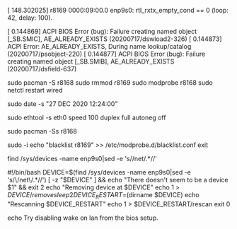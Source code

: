 [  148.302025] r8169 0000:09:00.0 enp9s0: rtl_rxtx_empty_cond == 0 (loop: 42, delay: 100).

[    0.144869] ACPI BIOS Error (bug): Failure creating named object [\_SB.SMIC], AE_ALREADY_EXISTS (20200717/dswload2-326)
[    0.144873] ACPI Error: AE_ALREADY_EXISTS, During name lookup/catalog (20200717/psobject-220)
[    0.144877] ACPI BIOS Error (bug): Failure creating named object [\_SB.SMIB], AE_ALREADY_EXISTS (20200717/dsfield-637)


sudo pacman -S r8168
sudo rmmod r8169
sudo modprobe r8168
sudo netctl restart wired

sudo date -s "27 DEC 2020 12:24:00"

sudo ethtool -s eth0 speed 100 duplex full autoneg off

sudo pacman -Ss r8168

sudo -i
echo "blacklist r8169"  >>  /etc/modprobe.d/blacklist.conf
exit

find /sys/devices -name enp9s0|sed -e 's/\/net\/.*//'

#!/bin/bash
DEVICE=$(find /sys/devices -name enp9s0|sed -e 's/\/net\/.*//')
[ -z "$DEVICE" ] && echo "There doesn't seem to be a device $1" && exit 2 
echo "Removing device at $DEVICE"
echo 1 > $DEVICE/remove
sleep 2
DEVICE_RESTART=$(dirname $DEVICE)
echo "Rescanning $DEVICE_RESTART"
echo 1 > $DEVICE_RESTART/rescan
exit 0



echo Try disabling wake on lan from the bios setup.
